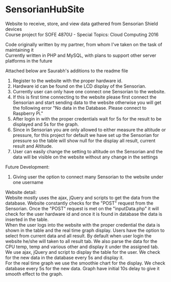 # SensorianHubSite
Website to receive, store, and view data gathered from Sensorian Shield devices  
Course project for SOFE 4870U - Special Topics: Cloud Computing 2016  

Code originally written by my partner, from whom I've taken on the task of maintaining it  
Currently written in PHP and MySQL, with plans to support other server platforms in the future  

Attached below are Saurabh's additions to the readme file  

1) Register to the website with the proper hardware id.  
2) Hardware id can be found on the LCD display of the Sensorian.  
3) Currently user can only have one connect one Sensorian to the website.  
4) If this is first time connecting to the website please first connect the Sensorian and start sending data to the website otherwise you will get the following error "No data in the Database. Please connect to Raspberry Pi."  
5) After login in with the proper credentials wait for 5s for the result to be displayed and 5s for the graph.  
6) Since in Sensorian you are only allowed to either measure the altitude or pressure, for this project for default we have set up the Sensorian for pressure so the table will show null for the display all result, current result and Altitude.  
7) User can easily change the setting to altitude on the Sensorian and the data will be visible on the website without any change in the settings  


Future Development:  
1) Giving user the option to connect many Sensorian to the website under one username  


Website detail:  
Website mostly uses the ajax, jQuery and scripts to get the data from the database. Website constantly checks for the "POST" request from the Sensorian. Once the "POST" request is met on the "inputData.php" it will check for the user hardware id and once it is found in database the data is inserted in the table.  
When the user logs into the website with the proper credential the data is shown in the table and the real time graph display. Users have the option to select from current data and all result. By default when user login the website he/she will taken to all result tab. We also parse the data for the CPU temp, temp and various other and display it under the assigned tab.  
We use ajax, jQuery and script to display the table for the user. We check for the new data in the database every 5s and display it.  
For the real time graph we use the smoothie chart for the display. We check database every 5s for the new data. Graph have initial 10s delay to give it smooth effect to the graph.  
 